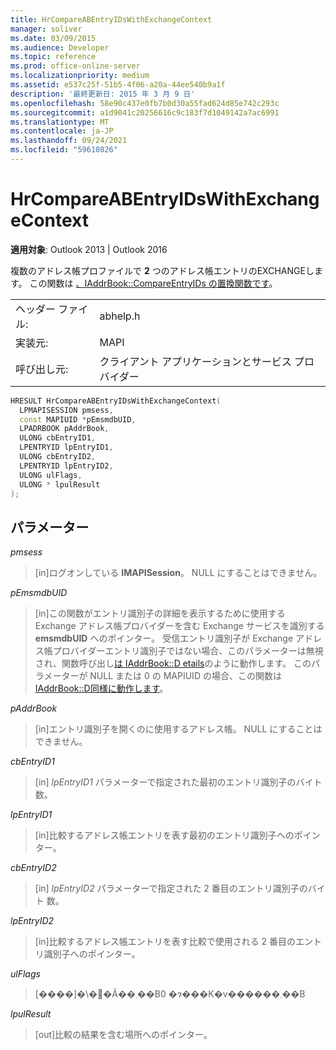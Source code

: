 ```yaml
---
title: HrCompareABEntryIDsWithExchangeContext
manager: soliver
ms.date: 03/09/2015
ms.audience: Developer
ms.topic: reference
ms.prod: office-online-server
ms.localizationpriority: medium
ms.assetid: e537c25f-51b5-4f06-a20a-44ee540b9a1f
description: '最終更新日: 2015 年 3 月 9 日'
ms.openlocfilehash: 58e90c437e0fb7b0d30a55fad624d85e742c293c
ms.sourcegitcommit: a1d9041c20256616c9c183f7d1049142a7ac6991
ms.translationtype: MT
ms.contentlocale: ja-JP
ms.lasthandoff: 09/24/2021
ms.locfileid: "59610826"
---
```

# <a name="hrcompareabentryidswithexchangecontext"></a>HrCompareABEntryIDsWithExchangeContext

  
  
**適用対象**: Outlook 2013 | Outlook 2016 
  
複数のアドレス帳プロファイルで **2** つのアドレス帳エントリのEXCHANGEします。 この関数は [、IAddrBook::CompareEntryIDs の置換関数です](iaddrbook-compareentryids.md)。
  
|||
|:-----|:-----|
|ヘッダー ファイル:  <br/> |abhelp.h  <br/> |
|実装元:  <br/> |MAPI  <br/> |
|呼び出し元:  <br/> |クライアント アプリケーションとサービス プロバイダー  <br/> |
   
```cpp
HRESULT HrCompareABEntryIDsWithExchangeContext(
  LPMAPISESSION pmsess,
  const MAPIUID *pEmsmdbUID,
  LPADRBOOK pAddrBook,
  ULONG cbEntryID1,
  LPENTRYID lpEntryID1,
  ULONG cbEntryID2,
  LPENTRYID lpEntryID2,
  ULONG ulFlags,
  ULONG * lpulResult
);
```

## <a name="parameters"></a>パラメーター

 _pmsess_
  
> [in]ログオンしている **IMAPISession**。 NULL にすることはできません。
    
 _pEmsmdbUID_
  
> [in]この関数がエントリ識別子の詳細を表示するために使用する Exchange アドレス帳プロバイダーを含む Exchange サービスを識別する **emsmdbUID** へのポインター。 受信エントリ識別子が Exchange アドレス帳プロバイダーエントリ識別子ではない場合、このパラメーターは無視され、関数呼び出し[は IAddrBook::D etails](iaddrbook-details.md)のように動作します。 このパラメーターが NULL または 0 の MAPIUID の場合、この関数は [IAddrBook::D同様に動作します](iaddrbook-details.md)。
    
 _pAddrBook_
  
> [in]エントリ識別子を開くのに使用するアドレス帳。 NULL にすることはできません。
    
 _cbEntryID1_
  
> [in]  _lpEntryID1_ パラメーターで指定された最初のエントリ識別子のバイト 数。 
    
 _lpEntryID1_
  
> [in]比較するアドレス帳エントリを表す最初のエントリ識別子へのポインター。
    
 _cbEntryID2_
  
> [in]  _lpEntryID2_ パラメーターで指定された 2 番目のエントリ識別子のバイト 数。 
    
 _lpEntryID2_
  
> [in]比較するアドレス帳エントリを表す比較で使用される 2 番目のエントリ識別子へのポインター。
    
 _ulFlags_
  
> [����]�\�񂳂�Ă��܂��B0 �ɂ���K�v������܂��B
    
 _lpulResult_
  
> [out]比較の結果を含む場所へのポインター。 
    

